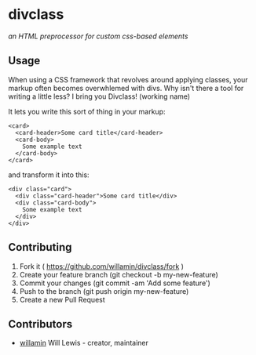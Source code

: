 # divclass

_an HTML preprocessor for custom css-based elements_

## Usage

When using a CSS framework that revolves around applying classes, your markup often becomes overwhlemed with divs. Why isn't there a tool for writing a little less? I bring you Divclass! (working name)

It lets you write this sort of thing in your markup:
```
<card>
  <card-header>Some card title</card-header>
  <card-body>
    Some example text
  </card-body>
</card>
```
and transform it into this:
```
<div class="card">
  <div class="card-header">Some card title</div>
  <div class="card-body">
    Some example text
  </div>
</div>
```

## Contributing

1. Fork it ( https://github.com/willamin/divclass/fork )
2. Create your feature branch (git checkout -b my-new-feature)
3. Commit your changes (git commit -am 'Add some feature')
4. Push to the branch (git push origin my-new-feature)
5. Create a new Pull Request

## Contributors

- [willamin](https://github.com/willamin) Will Lewis - creator, maintainer
